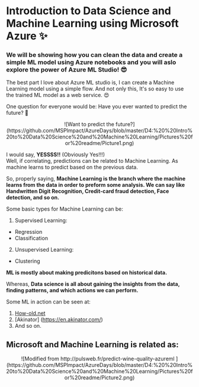 # Introduction to Data Science and Machine Learning using Microsoft Azure ✨
  
### We will be showing how you can clean the data and create a simple ML model using Azure notebooks and you will aslo explore the power of Azure ML Studio! 😎   
The best part I love about Azure ML studio is, I can create a Machine Learning model using a simple flow. And not only this, It's so easy to use the trained ML model as a web service. 😍
  
One question for everyone would be: Have you ever wanted to predict the future? 🤔
<p align="center">
![Want to predict the future?](https://github.com/MSPImpact/AzureDays/blob/master/D4:%20%20Intro%20to%20Data%20Science%20and%20Machine%20Learning/Pictures%20for%20readme/Picture1.png)
</p>  

I would say, **YESSSS!!** (Obviously Yes!!!)  
Well, if correlating, predictions can be related to Machine Learning. As machine learns to predict based on the previous data.  
  
So, properly saying, __Machine Learning is the branch where the machine learns from the data in order to preform some analysis. We can say like Handwritten Digit Recognition, Credit-card fraud detection, Face detection, and so on.__  

Some basic types for Machine Learning can be:
1. Supervised Learning:  
  - Regression
  - Classification
2. Unsupervised Learning:
  - Clustering  
 
__ML is mostly about making predicitons based on historical data.__  

Whereas, **Data science is all about gaining the insights from the data, finding patterns, and which actions we can perform.**  

Some ML in action can be seen at:
1. [How-old.net](How-old.net)
2. [Akinator] (https://en.akinator.com/)
3. And so on.  
  
## Microsoft and Machine Learning is related as:
<p align="center">
![Modified from http://pulsweb.fr/predict-wine-quality-azureml
](https://github.com/MSPImpact/AzureDays/blob/master/D4:%20%20Intro%20to%20Data%20Science%20and%20Machine%20Learning/Pictures%20for%20readme/Picture2.png)  
</p>

